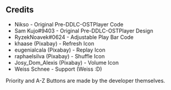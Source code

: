 ## Credits

- Nikso - Original Pre-DDLC-OSTPlayer Code
- Sam Kujo#9403 - Original Pre-DDLC-OSTPlayer Design
- RyzekNoavek#0624 - Adjustable Play Bar Code
- khaase (Pixabay) - Refresh Icon
- eugenialcala (Pixabay) - Replay Icon
- raphaelsilva (Pixabay) - Shuffle Icon
- Josy_Dom_Alexis (Pixabay) - Volume Icon
- Weiss Schnee - Support (Weiss :D)

Priority and A-Z Buttons are made by the developer themselves.